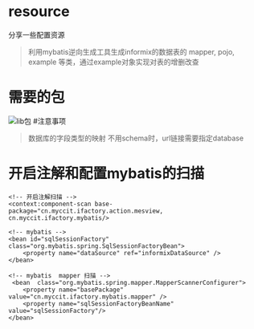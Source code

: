 # resource
分享一些配置资源
>利用mybatis逆向生成工具生成informix的数据表的 mapper, pojo, example 等类，通过example对象实现对表的增删改查
# 需要的包
![lib包](https://upload-images.jianshu.io/upload_images/3944205-b4b1227fe229e3ec.png?imageMogr2/auto-orient/strip%7CimageView2/2/w/1240)
#注意事项
> 数据库的字段类型的映射
> 不用schema时，url链接需要指定database
# 开启注解和配置mybatis的扫描
```
<!-- 开启注解扫描 -->
<context:component-scan base-package="cn.myccit.ifactory.action.mesview,
cn.myccit.ifactory.mybatis/>

<!-- mybatis -->
<bean id="sqlSessionFactory" class="org.mybatis.spring.SqlSessionFactoryBean">
	<property name="dataSource" ref="informixDataSource" />
</bean>

<!-- mybatis  mapper 扫描 -->
 <bean  class="org.mybatis.spring.mapper.MapperScannerConfigurer">
	<property name="basePackage" value="cn.myccit.ifactory.mybatis.mapper" />
	<property name="sqlSessionFactoryBeanName" value="sqlSessionFactory"/>
</bean>
```

